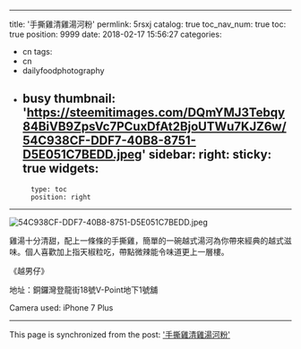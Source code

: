
---
title: '手撕雞清雞湯河粉'
permlink: 5rsxj
catalog: true
toc_nav_num: true
toc: true
position: 9999
date: 2018-02-17 15:56:27
categories:
- cn
tags:
- cn
- dailyfoodphotography
- busy
thumbnail: 'https://steemitimages.com/DQmYMJ3Tebqy84BiVB9ZpsVc7PCuxDfAt2BjoUTWu7KJZ6w/54C938CF-DDF7-40B8-8751-D5E051C7BEDD.jpeg'
sidebar:
    right:
        sticky: true
widgets:
    -
        type: toc
        position: right
---



![54C938CF-DDF7-40B8-8751-D5E051C7BEDD.jpeg](https://steemitimages.com/DQmYMJ3Tebqy84BiVB9ZpsVc7PCuxDfAt2BjoUTWu7KJZ6w/54C938CF-DDF7-40B8-8751-D5E051C7BEDD.jpeg)

雞湯十分清甜，配上一條條的手撕雞，簡單的一碗越式湯河為你帶來經典的越式滋味。個人喜歡加上指天椒粒吃，帶點微辣能令味道更上一層樓。

《越男仔》

地址：銅鑼灣登龍街18號V-Point地下1號舖

Camera used: iPhone 7 Plus

- - -

This page is synchronized from the post: ['手撕雞清雞湯河粉'](https://steemit.com/@htliao/5rsxj)
